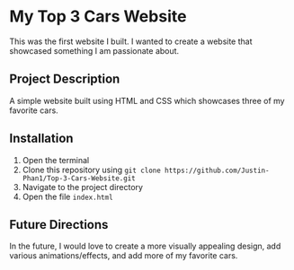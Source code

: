 # My Top 3 Cars Website
This was the first website I built. I wanted to create a website that showcased something I am passionate about. 

## Project Description
A simple website built using HTML and CSS which showcases three of my favorite cars. 

## Installation
1. Open the terminal
2. Clone this repository using ```git clone https://github.com/Justin-Phan1/Top-3-Cars-Website.git```
3. Navigate to the project directory
4. Open the file ```index.html```

## Future Directions
In the future, I would love to create a more visually appealing design, add various animations/effects, and add more of my favorite cars. 

